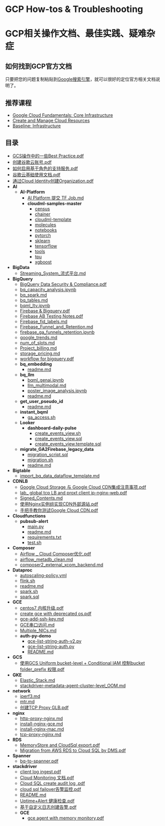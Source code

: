 # GCP How-tos & Troubleshooting

# GCP相关操作文档、最佳实践、疑难杂症

## 如何找到GCP官方文档

只要把您的问题复制粘贴到[Google搜索引擎](https://www.google.com)，就可以很好的定位官方相关文档说明了。

## 推荐课程

- [Google Cloud Fundamentals: Core Infrastructure](https://www.cloudskillsboost.google/course_templates/60)
- [Create and Manage Cloud Resources](https://www.cloudskillsboost.google/quests/120?locale=en)
- [Baseline: Infrastructure](https://www.cloudskillsboost.google/quests/33?locale=en)

## 目录

*   [GCS操作中的一些Best Practice.pdf](./GCS%E6%93%8D%E4%BD%9C%E4%B8%AD%E7%9A%84%E4%B8%80%E4%BA%9BBest%20Practice.pdf)
*   [创建谷歌云账号.pdf](./%E5%88%9B%E5%BB%BA%E8%B0%B7%E6%AD%8C%E4%BA%91%E8%B4%A6%E5%8F%B7.pdf)
*   [如何启用基于角色的支持服务.pdf](./%E5%A6%82%E4%BD%95%E5%90%AF%E7%94%A8%E5%9F%BA%E4%BA%8E%E8%A7%92%E8%89%B2%E7%9A%84%E6%94%AF%E6%8C%81%E6%9C%8D%E5%8A%A1.pdf)
*   [谷歌云基础使用文档.pdf](./%E8%B0%B7%E6%AD%8C%E4%BA%91%E5%9F%BA%E7%A1%80%E4%BD%BF%E7%94%A8%E6%96%87%E6%A1%A3.pdf)
*   [通过Cloud Identity创建Organization.pdf](./%E9%80%9A%E8%BF%87Cloud%20Identity%E5%88%9B%E5%BB%BAOrganization.pdf)
*   **AI**
    *   **AI-Platform**
        *   [AI Platform 提交 TF Job.md](./AI/AI-Platform/AI%20Platform%20%E6%8F%90%E4%BA%A4%20TF%20Job.md)
        *   **cloudml-samples-master**
            *   [census](./AI/AI-Platform/cloudml-samples-master/census)
            *   [chainer](./AI/AI-Platform/cloudml-samples-master/chainer)
            *   [cloudml-template](./AI/AI-Platform/cloudml-samples-master/cloudml-template)
            *   [molecules](./AI/AI-Platform/cloudml-samples-master/molecules)
            *   [notebooks](./AI/AI-Platform/cloudml-samples-master/notebooks)
            *   [pytorch](./AI/AI-Platform/cloudml-samples-master/pytorch)
            *   [sklearn](./AI/AI-Platform/cloudml-samples-master/sklearn)
            *   [tensorflow](./AI/AI-Platform/cloudml-samples-master/tensorflow)
            *   [tools](./AI/AI-Platform/cloudml-samples-master/tools)
            *   [tpu](./AI/AI-Platform/cloudml-samples-master/tpu)
            *   [xgboost](./AI/AI-Platform/cloudml-samples-master/xgboost)
*   **BigData**
    *   [Streaming_System_流式平台.md](./BigData/Streaming_System_%E6%B5%81%E5%BC%8F%E5%B9%B3%E5%8F%B0.md)
*   **BigQuery**
    *   [BigQuery Data Security & Compliance.pdf](./BigQuery/BigQuery%20Data%20Security%20&%20Compliance.pdf)
    *   [bq_capacity_analysis.ipynb](./BigQuery/bq_capacity_analysis.ipynb)
    *   [bq_spark.md](./BigQuery/bq_spark.md)
    *   [bq_tables.md](./BigQuery/bq_tables.md)
    *   [bqml_ltv.ipynb](./BigQuery/bqml_ltv.ipynb)
    *   [Firebase & Bigquery.pdf](./BigQuery/Firebase%20&%20Bigquery.pdf)
    *   [Firebase AB Testing Notes.pdf](./BigQuery/Firebase%20AB%20Testing%20Notes.pdf)
    *   [Firebase_fid_labels.md](./BigQuery/Firebase_fid_labels.md)
    *   [Firebase_Funnel_and_Retention.md](./BigQuery/Firebase_Funnel_and_Retention.md)
    *   [firebase_ga_funnels_retention.ipynb](./BigQuery/firebase_ga_funnels_retention.ipynb)
    *   [google_trends.md](./BigQuery/google_trends.md)
    *   [num_of_slots.md](./BigQuery/num_of_slots.md)
    *   [Project_billing.md](./BigQuery/Project_billing.md)
    *   [storage_pricing.md](./BigQuery/storage_pricing.md)
    *   [workflow for bigquery.pdf](./BigQuery/workflow%20for%20bigquery.pdf)
    *   **bq_embedding**
        *   [readme.md](./BigQuery/bq_embedding/readme.md)
    *   **bq_llm**
        *   [bqml_genai.ipynb](./BigQuery/bq_llm/bqml_genai.ipynb)
        *   [llm_multimodal.md](./BigQuery/bq_llm/llm_multimodal.md)
        *   [poster_image_analysis.ipynb](./BigQuery/bq_llm/poster_image_analysis.ipynb)
        *   [readme.md](./BigQuery/bq_llm/readme.md)
    *   **get_user_pseudo_id**
        *   [readme.md](./BigQuery/get_user_pseudo_id/readme.md)
    *   **instant_bqml**
        *   [ga_access.sh](./BigQuery/instant_bqml/ga_access.sh)
    *   **Looker**
        *   **dashboard-daily-pulse**
            *   [create_events_view.sh](./BigQuery/Looker/dashboard-daily-pulse/create_events_view.sh)
            *   [create_events_view.sql](./BigQuery/Looker/dashboard-daily-pulse/create_events_view.sql)
            *   [create_events_view.template.sql](./BigQuery/Looker/dashboard-daily-pulse/create_events_view.template.sql)
    *   **migrate_GA2Firebase_legacy_data**
        *   [migration_script.sql](./BigQuery/migrate_GA2Firebase_legacy_data/migration_script.sql)
        *   [migration.sh](./BigQuery/migrate_GA2Firebase_legacy_data/migration.sh)
        *   [readme.md](./BigQuery/migrate_GA2Firebase_legacy_data/readme.md)
*   **Bigtable**
    *   [import_bq_data_dataflow_template.md](./Bigtable/import_bq_data_dataflow_template.md)
*   **CDNLB**
    *   [Google Cloud Storage 与 Google Cloud CDN集成注意事项.pdf](./CDNLB/Google%20Cloud%20Storage%20%E4%B8%8E%20Google%20Cloud%20CDN%E9%9B%86%E6%88%90%E6%B3%A8%E6%84%8F%E4%BA%8B%E9%A1%B9.pdf)
    *   [lab_ global tcp LB and proxt client ip-nginx-web.pdf](./CDNLB/lab_%20global%20tcp%20LB%20and%20proxt%20client%20ip-nginx-web.pdf)
    *   [Signed_Contents.md](./CDNLB/Signed_Contents.md)
    *   [使用Nginx实例组实现CDN外部源站.pdf](./CDNLB/%E4%BD%BF%E7%94%A8Nginx%E5%AE%9E%E4%BE%8B%E7%BB%84%E5%AE%9E%E7%8E%B0CDN%E5%A4%96%E9%83%A8%E6%BA%90%E7%AB%99.pdf)
    *   [手把手教你测试Google Cloud CDN.pdf](./CDNLB/%E6%89%8B%E6%8A%8A%E6%89%8B%E6%95%99%E4%BD%A0%E6%B5%8B%E8%AF%95Google%20Cloud%20CDN.pdf)
*   **Cloudfunctions**
    *   **pubsub-alert**
        *   [main.py](./Cloudfunctions/pubsub-alert/main.py)
        *   [readme.md](./Cloudfunctions/pubsub-alert/readme.md)
        *   [requirements.txt](./Cloudfunctions/pubsub-alert/requirements.txt)
        *   [test.sh](./Cloudfunctions/pubsub-alert/test.sh)
*   **Composer**
    *   [Airflow _ Cloud Composer优化.pdf](./Composer/Airflow%20_%20Cloud%20Composer%E4%BC%98%E5%8C%96.pdf)
    *   [airflow_metadb_clean.md](./Composer/airflow_metadb_clean.md)
    *   [composer2_external_xcom_backend.md](./Composer/composer2_external_xcom_backend.md)
*   **Dataproc**
    *   [autoscaling-policy.yml](./Dataproc/autoscaling-policy.yml)
    *   [flink.sh](./Dataproc/flink.sh)
    *   [readme.md](./Dataproc/readme.md)
    *   [spark.sh](./Dataproc/spark.sh)
    *   [spark.sql](./Dataproc/spark.sql)
*   **GCE**
    *   [centos7 内核升级.pdf](./GCE/centos7%20%E5%86%85%E6%A0%B8%E5%8D%87%E7%BA%A7.pdf)
    *   [create gce with deprecated os.pdf](./GCE/create%20gce%20with%20deprecated%20os.pdf)
    *   [gce-add-ssh-key.md](./GCE/gce-add-ssh-key.md)
    *   [GCE串口访问.md](./GCE/GCE%E4%B8%B2%E5%8F%A3%E8%AE%BF%E9%97%AE.md)
    *   [Multiple_NICs.md](./GCE/Multiple_NICs.md)
    *   **auth-py-demo**
        *   [gce-list-string-auth-v2.py](./GCE/auth-py-demo/gce-list-string-auth-v2.py)
        *   [gce-list-string-auth.py](./GCE/auth-py-demo/gce-list-string-auth.py)
        *   [README.md](./GCE/auth-py-demo/README.md)
*   **GCS**
    *   [使用GCS Uniform bucket-level + Conditional IAM 控制bucket folder_prefix 权限.pdf](./GCS/%E4%BD%BF%E7%94%A8GCS%20Uniform%20bucket-level%20+%20Conditional%20IAM%20%E6%8E%A7%E5%88%B6bucket%20folder_prefix%20%E6%9D%83%E9%99%90.pdf)
*   **GKE**
    *   [Elastic_Stack.md](./GKE/Elastic_Stack.md)
    *   [stackdriver-metadata-agent-cluster-level_OOM.md](./GKE/stackdriver-metadata-agent-cluster-level_OOM.md)
*   **network**
    *   [iperf3.md](./network/iperf3.md)
    *   [mtr.md](./network/mtr.md)
    *   [创建TCP Proxy GLB.pdf](./network/%E5%88%9B%E5%BB%BATCP%20Proxy%20GLB.pdf)
*   **nginx**
    *   [http-proxy-nginx.md](./nginx/http-proxy-nginx.md)
    *   [install-nginx-gce.md](./nginx/install-nginx-gce.md)
    *   [install-nginx-mac.md](./nginx/install-nginx-mac.md)
    *   [tcp-proxy-nginx.md](./nginx/tcp-proxy-nginx.md)
*   **RDS**
    *   [MemoryStore and CloudSql export.pdf](./RDS/MemoryStore%20and%20CloudSql%20export.pdf)
    *   [Migration from AWS RDS to Cloud SQL by DMS.pdf](./RDS/Migration%20from%20AWS%20RDS%20to%20Cloud%20SQL%20by%20DMS.pdf)
*   **Spanner**
    *   [bq-to-spanner.pdf](./Spanner/bq-to-spanner.pdf)
*   **stackdriver**
    *   [client log ingest.pdf](./stackdriver/client%20log%20ingest.pdf)
    *   [Cloud Monitoring 文档.pdf](./stackdriver/Cloud%20Monitoring%20%E6%96%87%E6%A1%A3.pdf)
    *   [Cloud SQL create audit log .pdf](./stackdriver/Cloud%20SQL%20create%20audit%20log%20.pdf)
    *   [cloud sql failover告警监控.pdf](./stackdriver/cloud%20sql%20failover%E5%91%8A%E8%AD%A6%E7%9B%91%E6%8E%A7.pdf)
    *   [README.md](./stackdriver/README.md)
    *   [Uptime+Alert 健康检查.pdf](./stackdriver/Uptime+Alert%20%E5%81%A5%E5%BA%B7%E6%A3%80%E6%9F%A5.pdf)
    *   [基于自定义日志创建告警.pdf](./stackdriver/%E5%9F%BA%E4%BA%8E%E8%87%AA%E5%AE%9A%E4%B9%89%E6%97%A5%E5%BF%97%E5%88%9B%E5%BB%BA%E5%91%8A%E8%AD%A6.pdf)
    *   **GCE**
        *   [gce agent with memory monitory.pdf](./stackdriver/GCE/gce%20agent%20with%20memory%20monitory.pdf)